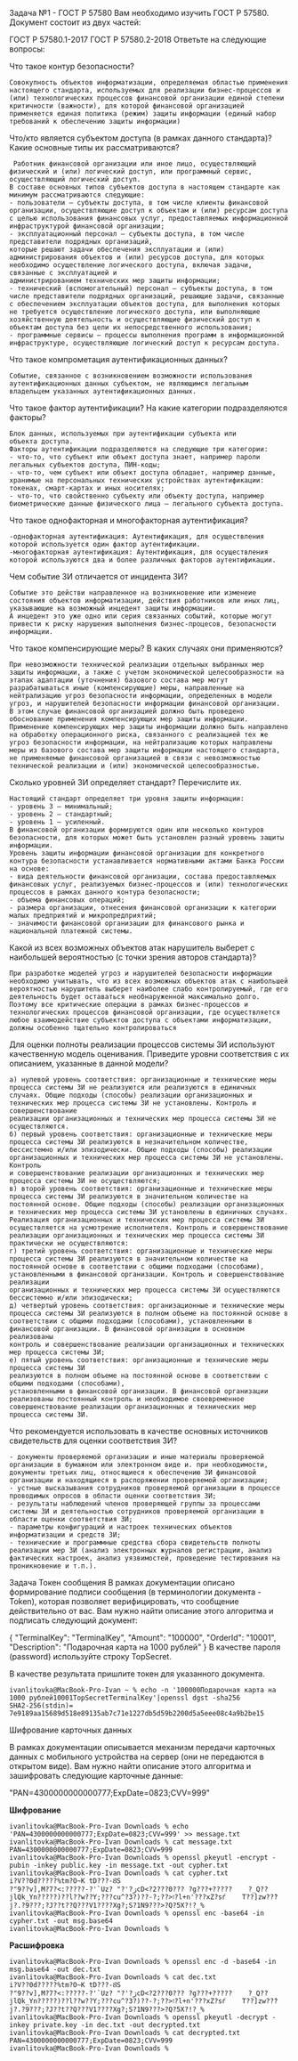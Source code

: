 Задача №1 - ГОСТ Р 57580
Вам необходимо изучить ГОСТ Р 57580. Документ состоит из двух частей:

ГОСТ Р 57580.1-2017
ГОСТ Р 57580.2-2018
Ответьте на следующие вопросы:

Что такое контур безопасности?   
```
Совокупность объектов информатизации, определяемая областью применения настоящего стандарта, используемых для реализации бизнес-процессов и (или) технологических процессов финансовой организации единой степени критичности (важности), для которой финансовой организацией применяется единая политика (режим) защиты информации (единый набор требований к обеспечению защиты информации)
```
Что/кто является субъектом доступа (в рамках данного стандарта)? Какие основные типы их рассматриваются?   
```
 Работник финансовой организации или иное лицо, осуществляющий физический и (или) логический доступ, или программный сервис, осуществляющий логический доступ.
В составе основных типов субъектов доступа в настоящем стандарте как минимум рассматриваются следующие:
- пользователи — субъекты доступа, в том числе клиенты финансовой организации, осуществляющие доступ к объектам и (или) ресурсам доступа с целью использования финансовых услуг, предоставляемых информационной инфраструктурой финансовой организации;
- эксплуатационный персонал — субъекты доступа, в том числе представители подрядных организаций,
которые решают задачи обеспечения эксплуатации и (или) администрирования объектов и (или) ресурсов доступа, для которых необходимо осуществление логического доступа, включая задачи, связанные с эксплуатацией и
администрированием технических мер защиты информации;
- технический (вспомогательный) персонал — субъекты доступа, в том числе представители подрядных организаций, решающие задачи, связанные с обеспечением эксплуатации объектов доступа, для выполнения которых
не требуется осуществление логического доступа, или выполняющие хозяйственную деятельность и осуществляющие физический доступ к объектам доступа без цели их непосредственного использования;
- программные сервисы — процессы выполнения программ в информационной инфраструктуре, осуществляющие логический доступ к ресурсам доступа.
```
Что такое компрометация аутентификационных данных?
```
Событие, связанное с возникновением возможности использования аутентификационных данных субъектом, не являющимся легальным владельцем указанных аутентификационных данных.
```
Что такое фактор аутентификации? На какие категории подразделяются факторы?
```
Блок данных, используемых при аутентификации субъекта или
объекта доступа.
Факторы аутентификации подразделяются на следующие три категории:
- что-то, что субъект или объект доступа знает, например пароли легальных субъектов доступа, ПИН-коды;
- что-то, чем субъект или объект доступа обладает, например данные, хранимые на персональных технических устройствах аутентификации: токенах, смарт-картах и иных носителях;
- что-то, что свойственно субъекту или объекту доступа, например биометрические данные физического лица — легального субъекта доступа.
```
Что такое однофакторная и многофакторная аутентификация?
```
-однофакторная аутентификация: Аутентификация, для осуществления которой используется один фактор аутентификации.
-многофакторная аутентификация: Аутентификация, для осуществления которой используются два и более различных факторов аутентификации.
```
Чем событие ЗИ отличается от инцидента ЗИ?
```
Событие это действи направленное на возникновение или изменеие состояния объектов информатизации, действия работников или иных лиц, указывающие на возможный инцедент защиты информации.   
А инцедент это уже одно или серия связанных событий, которые могут привести к риску нарушения выполнения бизнес-процесов, безопасности информации.
```
Что такое компенсирующие меры? В каких случаях они применяются?
```
При невозможности технической реализации отдельных выбранных мер защиты информации, а также с учетом экономической целесообразности на этапах адаптации (уточнения) базового состава мер могут разрабатываться иные (компенсирующие) меры, направленные на нейтрализацию угроз безопасности информации, определенных в модели угроз, и нарушителей безопасности информации финансовой организации.
В этом случае финансовой организацией должно быть проведено обоснование применения компенсирующих мер защиты информации.
Применение компенсирующих мер защиты информации должно быть направлено на обработку операционного риска, связанного с реализацией тех же угроз безопасности информации, на нейтрализацию которых направлены меры из базового состава мер защиты информации настоящего стандарта, не применяемые финансовой организацией в связи с невозможностью технической реализации и (или) экономической целесообразностью.
```
Сколько уровней ЗИ определяет стандарт? Перечислите их.
```
Настоящий стандарт определяет три уровня защиты информации:
- уровень 3 — минимальный;
- уровень 2 — стандартный;
- уровень 1 — усиленный.
В финансовой организации формируются один или несколько контуров безопасности, для которых может быть установлен разный уровень защиты информации.
Уровень защиты информации финансовой организации для конкретного контура безопасности устанавливается нормативными актами Банка России на основе:
- вида деятельности финансовой организации, состава предоставляемых финансовых услуг, реализуемых бизнес-процессов и (или) технологических процессов в рамках данного контура безопасности;
- объема финансовых операций;
- размера организации, отнесения финансовой организации к категории малых предприятий и микропредприятий;
- значимости финансовой организации для финансового рынка и национальной платежной системы.
```
Какой из всех возможных объектов атак нарушитель выберет с наибольшей вероятностью (с точки зрения авторов стандарта)?
```
При разработке моделей угроз и нарушителей безопасности информации необходимо учитывать, что из всех возможных объектов атак с наибольшей вероятностью нарушитель выберет наиболее слабо контролируемый, где его деятельность будет оставаться необнаруженной максимально долго. Поэтому все критические операции в рамках бизнес-процессов и технологических процессов финансовой организации, где осуществляется любое взаимодействие субъектов доступа с объектами информатизации, должны особенно тщательно контролироваться
```
Для оценки полноты реализации процессов системы ЗИ используют качественную модель оценивания. Приведите уровни соответствия с их описанием, указанные в данной модели?
```
а) нулевой уровень соответствия: организационные и технические меры процесса системы ЗИ не реализуются или реализуются в единичных случаях. Общие подходы (способы) реализации организационных и технических мер процесса системы ЗИ не установлены. Контроль и совершенствование
реализации организационных и технических мер процесса системы ЗИ не осуществляются.
б) первый уровень соответствия: организационные и технические меры процесса системы ЗИ реализуются в незначительном количестве, бессистемно и/или эпизодически. Общие подходы (способы) реализации организационных и технических мер процесса системы ЗИ не установлены. Контроль
и совершенствование реализации организационных и технических мер процесса системы ЗИ не осуществляются;
в) второй уровень соответствия: организационные и технические меры процесса системы ЗИ реализуются в значительном количестве на постоянной основе. Общие подходы (способы) реализации организационных и технических мер процесса системы ЗИ установлены в единичных случаях. Реализация организационных и технических мер процесса системы ЗИ осуществляется на усмотрение исполнителя. Контроль и совершенствование реализации организационных и технических мер процесса системы ЗИ практически не осуществляются:
г) третий уровень соответствия: организационные и технические меры процесса системы ЗИ реализуются в значительном количестве на постоянной основе в соответствии с общими подходами (способами), установленными в финансовой организации. Контроль и совершенствование реализации
организационных и технических мер процесса системы ЗИ осуществляются бессистемно и/или эпизодически;
д) четвертый уровень соответствия: организационные и технические меры процесса системы ЗИ реализуются в полном объеме на постоянной основе в соответствии с общими подходами (способами), установленными в финансовой организации. В финансовой организации в основном реализованы
контроль и совершенствование реализации организационных и технических мер процесса системы ЗИ;
е) пятый уровень соответствия: организационные и технические меры процесса системы ЗИ
реализуются в полном объеме на постоянной основе в соответствии с общими подходами (способами),
установленными в финансовой организации. В финансовой организации реализованы постоянный контроль и необходимое своевременное совершенствование реализации организационных и технических мер процесса системы ЗИ.
```
Что рекомендуется использовать в качестве основных источников свидетельств для оценки соответствия ЗИ?
```
- документы проверяемой организации и иные материалы проверяемой организации в бумажном или электронном виде и. при необходимости, документы третьих лиц, относящиеся к обеспечению ЗИ финансовой организации и находящиеся в распоряжении проверяемой организации;
- устные высказывания сотрудников проверяемой организации в процессе проводимых опросов в области оценки соответствия ЗИ;
- результаты наблюдений членов проверяющей группы за процессами системы ЗИ и деятельностью сотрудников проверяемой организации в области оценки соответствия ЗИ;
- параметры конфигураций и настроек технических объектов информатизации и средств ЗИ;
- технические и программные средства сбора свидетельств полноты реализации мер ЗИ (анализ электронных журналов регистрации, анализ фактических настроек, анализ уязвимостей, проведение тестирования на проникновение и т.п.).
```

Задача
Токен сообщения
В рамках документации описано формирование подписи сообщения (в терминологии документа - Token), которая позволяет верифицировать, что сообщение действительно от вас. Вам нужно найти описание этого алгоритма и подписать следующий документ:

{
  "TerminalKey": "TerminalKey",
  "Amount": "100000",
  "OrderId": "10001",
  "Description": "Подарочная карта на 1000 рублей"
}
В качестве пароля (password) используйте строку TopSecret.

В качестве результата пришлите токен для указанного документа.

```
ivanlitovka@MacBook-Pro-Ivan ~ % echo -n '100000Подарочная карта на 1000 рублей10001TopSecretTerminalKey'|openssl dgst -sha256
SHA2-256(stdin)= 7e9189aa15689d518e89135ab7c71e1227db5d59b2200d5a5eee08c4a9b2be15
```

Шифрование карточных данных

В рамках документации описывается механизм передачи карточных данных с мобильного устройства на сервер (они не передаются в открытом виде). Вам нужно найти описание этого алгоритма и зашифровать следующие карточные данные:

"PAN=4300000000000777;ExpDate=0823;CVV=999"


**Шифрование**
```
ivanlitovka@MacBook-Pro-Ivan Downloads % echo 'PAN=4300000000000777;ExpDate=0823;CVV=999' >> message.txt
ivanlitovka@MacBook-Pro-Ivan Downloads % cat message.txt 
PAN=4300000000000777;ExpDate=0823;CVV=999
ivanlitovka@MacBook-Pro-Ivan Downloads % openssl pkeyutl -encrypt -pubin -inkey public.key -in message.txt -out cypher.txt
ivanlitovka@MacBook-Pro-Ivan Downloads % cat cypher.txt 
i?V??0d?????%tm?O~K	tD???-ȢS
?"9??v],M?7?<:?????-?'`Uz? "?'?ژcD<?2???0??? ?g???+?????	?_Q??jlQk_Yn?????)??l??w??Y;???cu^?ז<??;?-??(?3?l+n'???xZ?sѓ	T??]zw??݅?j?.?9???;?J??t??Q???V1????Xg?;S?1N9???>?Q?5X?!?_%                                                                                              ivanlitovka@MacBook-Pro-Ivan Downloads % openssl enc -base64 -in cypher.txt -out msg.base64 
ivanlitovka@MacBook-Pro-Ivan Downloads % 
```

**Расшифровка**

```
ivanlitovka@MacBook-Pro-Ivan Downloads % openssl enc -d -base64 -in msg.base64 -out dec.txt    
ivanlitovka@MacBook-Pro-Ivan Downloads % cat dec.txt 
i?V??0d?????%tm?O~K	tD???-ȢS
?"9??v],M?7?<:?????-?'`Uz? "?'?ژcD<?2???0??? ?g???+?????	?_Q??jlQk_Yn?????)??l??w??Y;???cu^?ז<??;?-??(?3?l+n'???xZ?sѓ	T??]zw??݅?j?.?9???;?J??t??Q???V1????Xg?;S?1N9???>?Q?5X?!?_%                                                                                              ivanlitovka@MacBook-Pro-Ivan Downloads % openssl pkeyutl -decrypt -inkey private.key -in dec.txt -out decrypted.txt
ivanlitovka@MacBook-Pro-Ivan Downloads % cat decrypted.txt 
PAN=4300000000000777;ExpDate=0823;CVV=999
ivanlitovka@MacBook-Pro-Ivan Downloads % 
```

